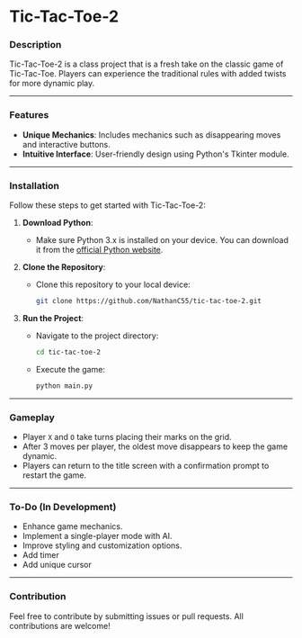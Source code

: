 # Tic-Tac-Toe-2

### Description

Tic-Tac-Toe-2 is a class project that is a fresh take on the classic game of Tic-Tac-Toe. Players can experience the traditional rules with added twists for more dynamic play.

---

### Features

- **Unique Mechanics**: Includes mechanics such as disappearing moves and interactive buttons.
- **Intuitive Interface**: User-friendly design using Python's Tkinter module.

---

### Installation

Follow these steps to get started with Tic-Tac-Toe-2:

1. **Download Python**:

   - Make sure Python 3.x is installed on your device. You can download it from the [official Python website](https://www.python.org/).

2. **Clone the Repository**:

   - Clone this repository to your local device:
     ```bash
     git clone https://github.com/NathanC55/tic-tac-toe-2.git
     ```

3. **Run the Project**:
   - Navigate to the project directory:
     ```bash
     cd tic-tac-toe-2
     ```
   - Execute the game:
     ```bash
     python main.py
     ```

---

### Gameplay

- Player `X` and `O` take turns placing their marks on the grid.
- After 3 moves per player, the oldest move disappears to keep the game dynamic.
- Players can return to the title screen with a confirmation prompt to restart the game.

---

### To-Do (In Development)

- Enhance game mechanics.
- Implement a single-player mode with AI.
- Improve styling and customization options.
- Add timer
- Add unique cursor

---

### Contribution

Feel free to contribute by submitting issues or pull requests. All contributions are welcome!
